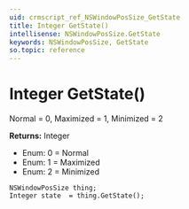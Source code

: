 ```yaml
---
uid: crmscript_ref_NSWindowPosSize_GetState
title: Integer GetState()
intellisense: NSWindowPosSize.GetState
keywords: NSWindowPosSize, GetState
so.topic: reference
---
```


# Integer GetState()

Normal = 0, Maximized = 1, Minimized = 2

**Returns:** Integer

* Enum: 0 = Normal 
* Enum: 1 = Maximized 
* Enum: 2 = Minimized 

```crmscript
NSWindowPosSize thing;
Integer state  = thing.GetState();
```

